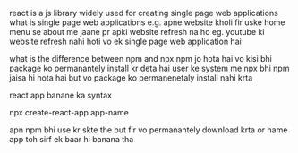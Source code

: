 react is a js library widely used for creating single page web applications
what is single page web applications e.g. apne website kholi fir uske home menu se about me jaane pr apki website refresh na ho eg. youtube ki website refresh nahi hoti vo ek single page web application hai 


what is the difference between npm and npx
npm jo hota hai vo kisi bhi package ko permanantely install kr deta hai user ke system me
npx bhi npm jaisa hi hota hai but vo package ko permanenetaly install nahi krta 



react app banane ka syntax 

npx create-react-app app-name

apn npm bhi use kr skte the but fir vo permanantely download krta or hame app toh sirf ek baar hi banana tha
